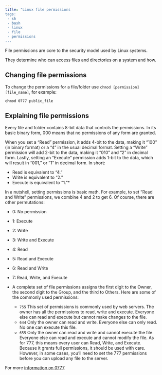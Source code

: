 ```yaml
---
title: "Linux file permissions
tags:
 - sh
 - bash
 - linux
 - file
 - permissions
---
```


File permissions are core to the security model used by Linux systems.
<!--more-->
They determine who can access files and directories on a system and how.

## Changing file permissions

To change the permissions for a file/folder use `chmod [permission] [file_name]`, for example:
```shell
chmod 0777 public_file
```

## Explaining file permissions

Every file and folder contains 8-bit data that controls the permissions. In its basic binary form, 000 means that no permissions of any form are granted.

When you set a “Read” permission, it adds 4-bit to the data, making it “100” (in binary format) or a “4” in the usual decimal format. Setting a “Write” permission will add 2-bit to the data, making it “010” and “2” in decimal form. Lastly, setting an “Execute” permission adds 1-bit to the data, which will result in “001,” or “1” in decimal form. In short:

* Read is equivalent to “4.”
* Write is equivalent to “2.”
* Execute is equivalent to “1.”*

In a nutshell, setting permissions is basic math. For example, to set “Read and Write” permissions, we combine 4 and 2 to get 6. Of course, there are other permutations:

* 0: No permission
* 1: Execute
* 2: Write
* 3: Write and Execute
* 4: Read
* 5: Read and Execute
* 6: Read and Write
* 7: Read, Write, and Execute
* A complete set of file permissions assigns the first digit to the Owner, the second digit to the Group, and the third to Others. Here are some of the commonly used permissions:

    - `755` This set of permissions is commonly used by web servers. The owner has all the permissions to read, write and execute. Everyone else can read and execute but cannot make changes to the file.
    - `644` Only the owner can read and write. Everyone else can only read. No one can execute this file.
    - `655` Only the owner can read and write and cannot execute the file. Everyone else can read and execute and cannot modify the file.
      As for 777, this means every user can Read, Write, and Execute. Because it grants full permissions, it should be used with care. However, in some cases, you’ll need to set the 777 permissions before you can upload any file to the server.

For more [information on 0777](https://www.maketecheasier.com/file-permissions-what-does-chmod-777-means/)


